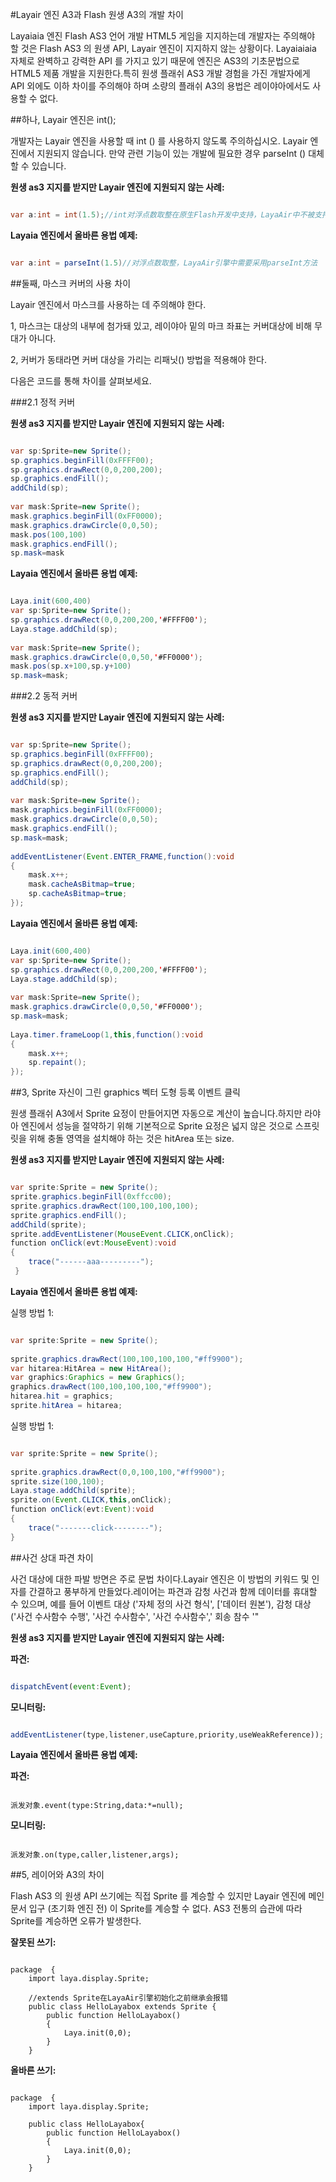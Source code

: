 #Layair 엔진 A3과 Flash 원생 A3의 개발 차이

Layaiaia 엔진 Flash AS3 언어 개발 HTML5 게임을 지지하는데 개발자는 주의해야 할 것은 Flash AS3 의 원생 API, Layair 엔진이 지지하지 않는 상황이다. Layaiaiaia 자체로 완벽하고 강력한 API 를 가지고 있기 때문에 엔진은 AS3의 기초문법으로 HTML5 제품 개발을 지원한다.특히 원생 플래쉬 AS3 개발 경험을 가진 개발자에게 API 외에도 이하 차이를 주의해야 하며 소량의 플래쉬 A3의 용법은 레이야아에서도 사용할 수 없다.



##하나, Layair 엔진은 int();

개발자는 Layair 엔진을 사용할 때 int () 를 사용하지 않도록 주의하십시오. Layair 엔진에서 지원되지 않습니다. 만약 관련 기능이 있는 개발에 필요한 경우 parseInt () 대체할 수 있습니다.

**원생 as3 지지를 받지만 Layair 엔진에 지원되지 않는 사례:**


```java

var a:int = int(1.5);//int对浮点数取整在原生Flash开发中支持，LayaAir中不被支持
```


**Layaia 엔진에서 올바른 용법 예제:**


```java

var a:int = parseInt(1.5)//对浮点数取整，LayaAir引擎中需要采用parseInt方法
```






##둘째, 마스크 커버의 사용 차이

Layair 엔진에서 마스크를 사용하는 데 주의해야 한다.

1, 마스크는 대상의 내부에 첨가돼 있고, 레이야아 밑의 마크 좌표는 커버대상에 비해 무대가 아니다.

2, 커버가 동태라면 커버 대상을 가리는 리패닛() 방법을 적용해야 한다.

다음은 코드를 통해 차이를 살펴보세요.



###2.1 정적 커버

**원생 as3 지지를 받지만 Layair 엔진에 지원되지 않는 사례:**


```java

var sp:Sprite=new Sprite();
sp.graphics.beginFill(0xFFFF00);
sp.graphics.drawRect(0,0,200,200);
sp.graphics.endFill();
addChild(sp);
 
var mask:Sprite=new Sprite();
mask.graphics.beginFill(0xFF0000);
mask.graphics.drawCircle(0,0,50);
mask.pos(100,100)
mask.graphics.endFill();
sp.mask=mask
```




**Layaia 엔진에서 올바른 용법 예제:**


```java

Laya.init(600,400)
var sp:Sprite=new Sprite();
sp.graphics.drawRect(0,0,200,200,'#FFFF00');
Laya.stage.addChild(sp);
 
var mask:Sprite=new Sprite();
mask.graphics.drawCircle(0,0,50,'#FF0000');
mask.pos(sp.x+100,sp.y+100)
sp.mask=mask;
```




###2.2 동적 커버

**원생 as3 지지를 받지만 Layair 엔진에 지원되지 않는 사례:**


```java

var sp:Sprite=new Sprite();
sp.graphics.beginFill(0xFFFF00);
sp.graphics.drawRect(0,0,200,200);
sp.graphics.endFill();
addChild(sp);
 
var mask:Sprite=new Sprite();
mask.graphics.beginFill(0xFF0000);
mask.graphics.drawCircle(0,0,50);
mask.graphics.endFill();
sp.mask=mask;
 
addEventListener(Event.ENTER_FRAME,function():void
{
    mask.x++;
    mask.cacheAsBitmap=true;
    sp.cacheAsBitmap=true;
});
```




**Layaia 엔진에서 올바른 용법 예제:**


```java

Laya.init(600,400)
var sp:Sprite=new Sprite();
sp.graphics.drawRect(0,0,200,200,'#FFFF00');
Laya.stage.addChild(sp);
 
var mask:Sprite=new Sprite();
mask.graphics.drawCircle(0,0,50,'#FF0000');
sp.mask=mask;
 
Laya.timer.frameLoop(1,this,function():void
{
    mask.x++;
    sp.repaint();
});
```




##3, Sprite 자신이 그린 graphics 벡터 도형 등록 이벤트 클릭

원생 플래쉬 A3에서 Sprite 요정이 만들어지면 자동으로 계산이 높습니다.하지만 라야아 엔진에서 성능을 절약하기 위해 기본적으로 Sprite 요정은 넓지 않은 것으로 스프릿릿을 위해 충돌 영역을 설치해야 하는 것은 hitArea 또는 size.



**원생 as3 지지를 받지만 Layair 엔진에 지원되지 않는 사례:**


```java

var sprite:Sprite = new Sprite();
sprite.graphics.beginFill(0xffcc00);
sprite.graphics.drawRect(100,100,100,100);
sprite.graphics.endFill();
addChild(sprite);
sprite.addEventListener(MouseEvent.CLICK,onClick);
function onClick(evt:MouseEvent):void
{
    trace("------aaa---------");
 }
```




**Layaia 엔진에서 올바른 용법 예제:**

실행 방법 1:


```java

var sprite:Sprite = new Sprite();
 
sprite.graphics.drawRect(100,100,100,100,"#ff9900");
var hitarea:HitArea = new HitArea();
var graphics:Graphics = new Graphics();
graphics.drawRect(100,100,100,100,"#ff9900");
hitarea.hit = graphics;
sprite.hitArea = hitarea;
```


실행 방법 1:


```java

var sprite:Sprite = new Sprite();
 
sprite.graphics.drawRect(0,0,100,100,"#ff9900");
sprite.size(100,100);
Laya.stage.addChild(sprite);
sprite.on(Event.CLICK,this,onClick);
function onClick(evt:Event):void
{
    trace("-------click--------");
}
```




##사건 상대 파견 차이

사건 대상에 대한 파발 방면은 주로 문법 차이다.Layair 엔진은 이 방법의 키워드 및 인자를 간결하고 풍부하게 만들었다.레이어는 파견과 감청 사건과 함께 데이터를 휴대할 수 있으며, 예를 들어 이벤트 대상 ('자체 정의 사건 형식', ['데이터 원본'), 감청 대상 ('사건 수사함수 수행', '사건 수사함수', '사건 수사함수',' 회송 참수 '"



**원생 as3 지지를 받지만 Layair 엔진에 지원되지 않는 사례:**

**파견:**


```javascript

dispatchEvent(event:Event);
```


**모니터링:**  


```javascript

addEventListener(type,listener,useCapture,priority,useWeakReference));
```




**Layaia 엔진에서 올바른 용법 예제:**

**파견:**


```

派发对象.event(type:String,data:*=null);
```


**모니터링:**  


```

派发对象.on(type,caller,listener,args);
```




##5, 레이어와 A3의 차이

Flash AS3 의 원생 API 쓰기에는 직접 Sprite 를 계승할 수 있지만 Layair 엔진에 메인 문서 입구 (초기화 엔진 전) 이 Sprite를 계승할 수 없다. AS3 전통의 습관에 따라 Sprite를 계승하면 오류가 발생한다.



**잘못된 쓰기:**


```

package  {
    import laya.display.Sprite;
     
    //extends Sprite在LayaAir引擎初始化之前继承会报错
    public class HelloLayabox extends Sprite {
        public function HelloLayabox() 
        {
            Laya.init(0,0);
        }
    }
```




**올바른 쓰기:**


```

package  {
    import laya.display.Sprite;
      
    public class HelloLayabox{
        public function HelloLayabox() 
        {
            Laya.init(0,0);
        }
    }
```






